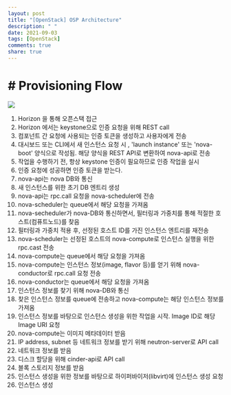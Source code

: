 ```yaml
---
layout: post
title: "[OpenStack] OSP Architecture"
description: " "
date: 2021-09-03
tags: [OpenStack]
comments: true
share: true
---
```


# # Provisioning Flow

![](https://github.com/dh77hd/Note/blob/master/83_OpenStack/image/03_provisioning.PNG?raw=true)

1. Horizon 을 통해 오픈스택 접근
2. Horizon 에서는 keystone으로 인증 요청을 위해 REST call
3. 컴포넌트 간 요청에 사용되는 인증 토큰을 생성하고 사용자에게 전송
4. 대시보드 또는 CLI에서 새 인스턴스 요청 시 , 'launch instance' 또는 'nova-boot' 양식으로 작성됨. 해당 양식을  REST API로 변환하여 nova-api로 전송
5. 작업을 수행하기 전, 항상 keystone 인증이 필요하므로 인증 작업을 실시
6. 인증 요청에 성공하면 인증 토큰을 받는다.
7.  nova-api는 nova DB와 통신
8. 새 인스턴스를 위한 초기 DB 엔트리 생성
9. nova-api는 rpc.call 요청을 nova-scheduler에 전송
10. nova-scheduler는 queue에서 해당 요청을 가져옴
11. nova-secheduler가 nova-DB와 통신하면서, 필터링과 가중치를 통해 적절한 호스트(컴퓨트노드)를 찾음
12. 필터링과 가중치 적용 후, 선정된 호스트 ID를 가진 인스턴스 엔트리를 재전송
13. nova-scheduler는 선정된 호스트의 nova-compute로 인스턴스 실행을 위한 rpc.cast 전송
14. nova-compute는 queue에서 해당 요청을 가져옴
15. nova-compute는 인스턴스 정보(image, flavor 등)를 얻기 위해 nova-conductor로 rpc.call 요청 전송
16. nova-conductor는 queue에서 해당 요청을 가져옴
17. 인스턴스 정보를 찾기 위해 nova-DB와 통신
18. 찾은 인스턴스 정보를  queue에 전송하고 nova-compute는 해당 인스턴스 정보를 가져옴
19. 인스턴스 정보를 바탕으로 인스턴스 생성을 위한 작업을 시작. Image ID로 해당 Image URI 요청
20. nova-compute는 이미지 메타데이터 받음
21. IP address, subnet 등 네트워크 정보를 받기 위해 neutron-server로 API call
22. 네트워크 정보를 받음
23. 디스크 할당을 위해 cinder-api로 API call
24. 블록 스토리지 정보를 받음
25. 인스턴스 생성을 위한 정보를 바탕으로 하이퍼바이저(libvirt)에 인스턴스 생성 요청
26. 인스턴스 생성